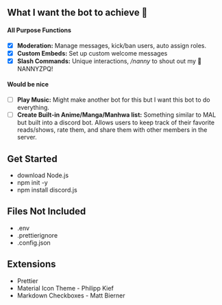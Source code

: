 ## What I want the bot to achieve 🤔

#### All Purpose Functions

- [x] **Moderation:** Manage messages, kick/ban users, auto assign roles.
- [x] **Custom Embeds:** Set up custom welcome messages
- [x] **Slash Commands:** Unique interactions, _/nanny_ to shout out my :goat: NANNYZPQ!

#### Would be nice

- [ ] **Play Music:** Might make another bot for this but I want this bot to do everything.
- [ ] **Create Built-in Anime/Manga/Manhwa list:** Something similar to MAL but built into a discord bot. Allows users to keep track of their favorite reads/shows, rate them, and share them with other members in the server.

## Get Started

- download Node.js
- npm init -y
- npm install discord.js

## Files Not Included

- .env
- .prettierignore
- .config.json

## Extensions

- Prettier
- Material Icon Theme - Philipp Kief
- Markdown Checkboxes - Matt Bierner
